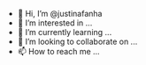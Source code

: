 - 👋 Hi, I’m @justinafanha
- 👀 I’m interested in ...
- 🌱 I’m currently learning ...
- 💞️ I’m looking to collaborate on ...
- 📫 How to reach me ...

<!---
justinafanha/justinafanha is a ✨ special ✨ repository because its `README.md` (this file) appears on your GitHub profile.
You can click the Preview link to take a look at your changes.
--->
